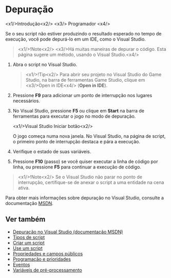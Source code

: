 # Depuração

<x1\/>Introdução<x2\/>
<x3\/> Programador <x4\/>

Se o seu script não estiver produzindo o resultado esperado no tempo de execução, você pode depurá-lo em um IDE, como o Visual Studio.

> <x1\/>!Note<x2\/>
> <x3\/>Há muitas maneiras de depurar o código. Esta página sugere um método, usando o Visual Studio.<x4\/>

1. Abra o script no Visual Studio.

   > <x1\/>!Tip<x2\/>
   > Para abrir seu projeto no Visual Studio do Game Studio, na barra de ferramentas Game Studio, clique em <x3\/>Open in IDE<x4\/> (**Open in IDE**).

2. Pressione **F9** para adicionar um ponto de interrupção nos lugares necessários.

3. No Visual Studio, pressione **F5** ou clique em **Start** na barra de ferramentas para executar o jogo no modo de depuração.

   <x1\/>Visual Studio Iniciar botão<x2\/>

   O jogo começa numa nova janela. No Visual Studio, na página de script, o primeiro ponto de interrupção destaca e pára a execução.

4. Verifique o estado de suas variáveis.

5. Pressione **F10** (passo) se você quiser executar a linha de código por linha, ou pressione **F5** para continuar a execução de código.

> <x1\/>!Note<x2\/>
> Se o Visual Studio não parar no ponto de interrupção, certifique-se de anexar o script a uma entidade na cena ativa.

Para obter mais informações sobre depuração no Visual Studio, consulte a documentação [MSDN](https://msdn.microsoft.com/en-us/library/sc65sadd.aspx).

## Ver também

* [Depuração no Visual Studio (documentação MSDN)](https://msdn.microsoft.com/en-us/library/sc65sadd.aspx)
* [Tipos de script](types-of-script.md)
* [Criar um script](create-a-script.md)
* [Use um script](use-a-script.md)
* [Propriedades e campos públicos](public-properties-and-fields.md)
* [Programação e prioridades](scheduling-and-priorities.md)
* [Eventos](events.md)
* [Variáveis de pré-processamento](preprocessor-variables.md)